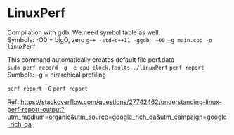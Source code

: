 # LinuxPerf


Compilation with gdb. We need symbol table as well.  <br />
Symbols: -O0 = bigO, zero 
`g++ -std=c++11 -ggdb  –O0 –g main.cpp -o linuxPerf`

This command automatically creates default file perf.data <br />
`sudo perf record -g -e cpu-clock,faults ./linuxPerf` 
`perf report`
Sumbols: -g = hirarchical profiling

`perf report -G`
`perf report`

Ref: https://stackoverflow.com/questions/27742462/understanding-linux-perf-report-output?utm_medium=organic&utm_source=google_rich_qa&utm_campaign=google_rich_qa <br />
